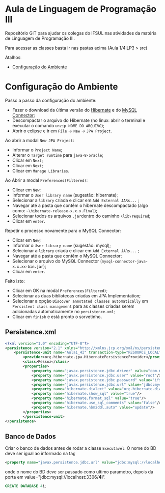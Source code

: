 # Aula de Linguagem de Programação III
Repositório GIT para ajudar os colegas do IFSUL nas atividades da matéria de Linguagem de Programação III.

Para acessar as classes basta ir nas pastas acima (Aula 1/4iLP3 > src)

Atalhos:

- [Configuração do Ambiente](#configuração-do-ambiente)

# Configuração do Ambiente
Passo a passo da configuração do ambiente:

- Fazer o download da última versão do [Hibernate](http://hibernate.org/orm/) e do [MySQL Connector](https://dev.mysql.com/downloads/connector/j/);
- Descompactar o arquivo do Hibernate (no linux: abrir o terminal e executar o comando `unzip NOME_DO_ARQUIVO`);
- Abrir o eclipse e ir em `File` ->  `New` -> `JPA Project`.

Ao abrir a modal `New JPA Project`:

- Informar o `Project Name`;
- Alterar o `Target runtime` para `java-8-oracle`;
- Clicar em `Next`;
- Clicar em `Next`;
- Clicar em `Manage Libraries`.

Ao Abrir a modal `Preferences(Filtered)`:
- Clicar em `New`;
- Informar o `User library name` (sugestão: hibernate);
- Selecionar a `library` criada e clicar em `Add External JARs...` ;
- Navegar até a pasta que contêm o hibernate descompactado (algo como: `~\hibernate-release-x.x.x.Final`);
- Selecionar todos os arquivos `.jar`dentro do caminho `\lib\required`;
- Clicar em `enter`.

Repetir o processo novamente para o MySQL Connector:
- Clicar em `New`;
- Informar o `User library name` (sugestão: mysql);
- Selecionar a `library` criada e clicar em `Add External JARs...` ;
- Navegar até a pasta que contêm o MySQL Connector;
- Selecionar o arquivo do MySQL Connector (`mysql-connector-java-x.x.xx-bin.jar`);
- Clicar em `enter`.

Feito isto:
- Clicar em OK na modal `Preferences(Filtered)`;
- Selecionar as duas bibliotecas criadas em JPA Implementation;
- Selecionar a opção `Discover annotated classes automatically` em `Persistent class management`
    para as classes criadas serem adicionadas automaticamente no `persistence.xml`;
- Clicar em `finish` e está pronto o sorvetinho.

## Persistence.xml

```xml
<?xml version="1.0" encoding="UTF-8"?>
<persistence version="2.1" xmlns="http://xmlns.jcp.org/xml/ns/persistence" xmlns:xsi="http://www.w3.org/2001/XMLSchema-instance" xsi:schemaLocation="http://xmlns.jcp.org/xml/ns/persistence http://xmlns.jcp.org/xml/ns/persistence/persistence_2_1.xsd">
    <persistence-unit name="Aula1_4I" transaction-type="RESOURCE_LOCAL">
        <provider>org.hibernate.jpa.HibernatePersistenceProvider</provider>   
        <class>Pessoa</class>
        <properties>
            <property name="javax.persistence.jdbc.driver" value="com.mysql.jdbc.Driver"/>
            <property name="javax.persistence.jdbc.user" value="root"/>
            <property name="javax.persistence.jdbc.password" value="ifsul2017"/>
            <property name="javax.persistence.jdbc.url" value="jdbc:mysql://localhost:3306/4i"/>
            <property name="hibernate.dialect" value="org.hibernate.dialect.MySQL5InnoDBDialect"/>
            <property name="hibernate.show_sql" value="true"/>
            <property name="hibernate.format_sql" value="true"/>
            <property name="hibernate.use_sql_comments" value="false"/>
            <property name="hibernate.hbm2ddl.auto" value="update"/>       
        </properties>
        </persistence-unit>
</persistence>
``` 
## Banco de Dados

Criar o banco de dados antes de rodar a classe `Executavel`.
O nome do BD deve ser igual ao informado na tag 
```xml 
<property name="javax.persistence.jdbc.url" value="jdbc:mysql://localhost:3306/4i"/>
```
onde o nome do BD deve ser passado como ultimo parametro, depois da porta em value="jdbc:mysql://localhost:3306/**4i**".
```sql
CREATE DATABASE 4i;
```
